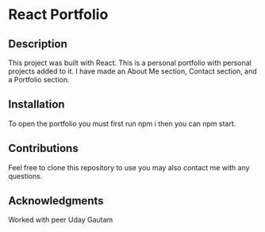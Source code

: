 # React Portfolio

## Description 
This project was built with React. This is a personal portfolio with personal projects added to it. I have made an About Me section, Contact section, and a Portfolio section. 

## Installation
To open the portfolio you must first run npm i then you can npm start.

## Contributions
Feel free to clone this repository to use you may also contact me with any questions.

## Acknowledgments
Worked with peer Uday Gautam